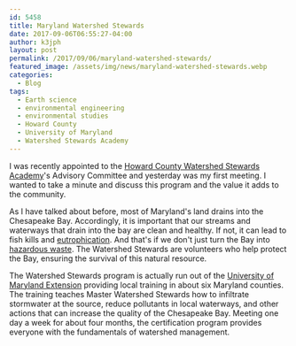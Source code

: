 ```yaml
---
id: 5458
title: Maryland Watershed Stewards
date: 2017-09-06T06:55:27-04:00
author: k3jph
layout: post
permalink: /2017/09/06/maryland-watershed-stewards/
featured_image: /assets/img/news/maryland-watershed-stewards.webp
categories:
  - Blog
tags:
  - Earth science
  - environmental engineering
  - environmental studies
  - Howard County
  - University of Maryland
  - Watershed Stewards Academy
---
```

I was recently appointed to the [Howard County Watershed Stewards
Academy](http://www.howardwsa.org/)'s Advisory Committee and yesterday
was my first meeting.  I wanted to take a minute and discuss this
program and the value it adds to the community.

As I have talked about before,
most of Maryland's land drains into the Chesapeake Bay.  Accordingly,
it is important that our streams and waterways that drain into the
bay are clean and healthy.  If not, it can lead to fish kills and
[eutrophication](/2017/07/10/eutrophication-reduction-local-limits/).  And
that's if we don't just turn the Bay into [hazardous
waste](http://www.environmentalcouncil.org/priorities/article.php?x=264).
The Watershed Stewards are volunteers who help protect the Bay,
ensuring the survival of this natural resource.

The Watershed Stewards program is actually run out of the [University
of Maryland
Extension](https://extension.umd.edu/watershed/watershed-stewards-academy)
providing local training in about six Maryland counties.  The
training teaches Master Watershed Stewards how to infiltrate
stormwater at the source, reduce pollutants in local waterways, and
other actions that can increase the quality of the Chesapeake Bay.
Meeting one day a week for about four months, the certification
program provides everyone with the fundamentals of watershed
management.
